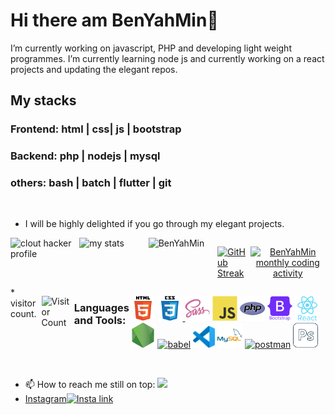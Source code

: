 # Hi there am BenYahMin👋
I’m currently working on javascript, PHP and developing light weight programmes.
I’m currently learning node js and currently working on a react projects and updating the elegant repos.
## My stacks
### Frontend:  html | css| js | bootstrap

### Backend:  php | nodejs | mysql 

### others:  bash | batch | flutter | git

</br>


* I will be highly delighted if you go through my elegant projects.

 <div style="display:flex;flex-direction:row;">
  <img align="top" src="https://github-readme-stats.vercel.app/api?username=BenYahMin&show_icons=true&title_color=aqua&icon_color=79ff97&text_color=green&bg_color=151515&theme=tokyonight" alt="clout hacker profile" width="45%">
 <img src="https://github-readme-stats-anuraghazra1.vercel.app/api/pin/?username=BenYahMin&repo=BenYahMin&theme=tokyonight" alt="my stats" width="45%" height="100%">
<img src="https://github-readme-stats.vercel.app/api/top-langs/?username=BenYahMin&layout=compact&theme=tokyonight" alt="BenYahMin" width="45%/>

  <div style="max-width="45%">
  
  [![GitHub Streak](https://github-readme-streak-stats.herokuapp.com/?user=BenYahMin&currStreakNum=2FD3EB&fire=pink&sideLabels=F00&theme=nightowl#streak)](https://git.io/streak-stats)
  <p align="center">
<a href="#go-nowhere">
<img align="center" src="https://activity-graph.herokuapp.com/graph?username=BenYahMin&theme=github&bg_color=#000&color=2800f0&point=a35eff&line=15f4ee&custom_title=Last%20month%20GitHub%20activity&hide_border=true&area=true" alt="BenYahMin monthly coding activity" />
</a>
</p>
  </div>

 </div>
 
<div style="display:flex;flex-direction:row;">
* visitor count.


![Visitor Count](https://profile-counter.glitch.me/BenYahMin/count.svg)

### Languages and Tools:

<p align="left">
  <a href="https://www.w3.org/html/" target="_blank"> <img src="https://raw.githubusercontent.com/devicons/devicon/master/icons/html5/html5-original-wordmark.svg" alt="html5"     width="40" height="40"/></a>
  <a href="https://www.w3schools.com/css/" target="_blank"> <img src="https://raw.githubusercontent.com/devicons/devicon/master/icons/css3/css3-original-wordmark.svg"             alt="css3" width="40" height="40"/> </a>
  <a href="https://sass-lang.com" target="_blank"> <img src="https://raw.githubusercontent.com/devicons/devicon/master/icons/sass/sass-original.svg" alt="sass" width="40" height="40"/></a>
  <a href="https://developer.mozilla.org/en-US/docs/Web/JavaScript" target="_blank"> <img    src="https://raw.githubusercontent.com/devicons/devicon/master/icons/javascript/javascript-original.svg" alt="javascript" width="40" height="40"/></a>
  <a href="https://www.php.net" target="_blank"> <img src="https://raw.githubusercontent.com/devicons/devicon/master/icons/php/php-original.svg" alt="php" width="40" height="40"/></a>
  <a href="https://getbootstrap.com" target="_blank"> <img src="https://raw.githubusercontent.com/devicons/devicon/master/icons/bootstrap/bootstrap-plain-wordmark.svg"           alt="bootstrap" width="40" height="40"/></a>
  <a href="https://reactjs.org/" target="_blank"> <img src="https://raw.githubusercontent.com/devicons/devicon/master/icons/react/react-original-wordmark.svg" alt="react" width="40" height="40"/></a>
  <a href="https://nodejs.org/en/" target="_blank"><img alt="Node.js" width="40" height="40" src="https://raw.githubusercontent.com/github/explore/80688e429a7d4ef2fca1e82350fe8e3517d3494d/topics/nodejs/nodejs.png" /></a>
    <a href="https://babeljs.io/" target="_blank"> <img src="https://www.vectorlogo.zone/logos/babeljs/babeljs-icon.svg" alt="babel" width="40" height="40"/></a>
  <a href="https://code.visualstudio.com/" target="_blank"><img alt="Visual Studio Code" width="35" height="35" src="https://raw.githubusercontent.com/github/explore/80688e429a7d4ef2fca1e82350fe8e3517d3494d/topics/visual-studio-code/visual-studio-code.png" /></a>
  <a href="https://www.mysql.com/" target="_blank"> <img src="https://raw.githubusercontent.com/devicons/devicon/master/icons/mysql/mysql-original-wordmark.svg" alt="mysql" width="40" height="40"/></a>
  <a href="https://postman.com" target="_blank"> <img src="https://www.vectorlogo.zone/logos/getpostman/getpostman-icon.svg" alt="postman" width="40" height="40"/></a>  
  <a href="https://www.photoshop.com/en" target="_blank"> <img src="https://raw.githubusercontent.com/devicons/devicon/master/icons/photoshop/photoshop-line.svg" alt="photoshop" width="40" height="40"/></a>
</p>
</div>



<br />



- 📫 How to reach me still on top: <img src="https://camo.githubusercontent.com/63371d36886ee658f5a97401f393e1ab1684b2fd3de674b8f5efc7d410b2a3d0/68747470733a2f2f6d656469612e67697068792e636f6d2f6d656469612f57556c706c634d704f43456d5447427442572f67697068792e676966" height="59" height="59">
- <a href="https://instagram.com/big.ben770">Instagram<img alt="Insta link" src="https://upload.wikimedia.org/wikipedia/commons/thumb/5/58/Instagram-Icon.png/600px-Instagram-Icon.png?20190314235631" height="50" width="50"></a>
